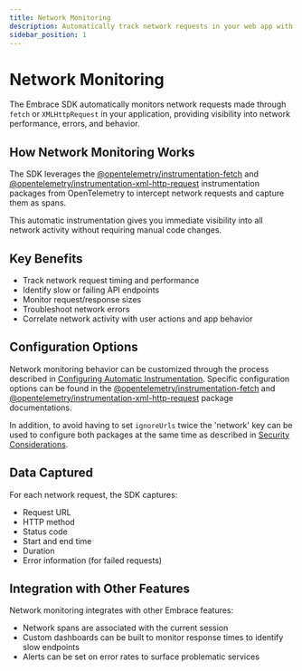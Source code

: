 ```yaml
---
title: Network Monitoring
description: Automatically track network requests in your web app with Embrace
sidebar_position: 1
---
```


# Network Monitoring

The Embrace SDK automatically monitors network requests made through `fetch` or `XMLHttpRequest` in your application,
providing visibility into network performance, errors, and behavior.

## How Network Monitoring Works

The SDK leverages the [@opentelemetry/instrumentation-fetch](https://www.npmjs.com/package/@opentelemetry/instrumentation-fetch)
and [@opentelemetry/instrumentation-xml-http-request](https://www.npmjs.com/package/@opentelemetry/instrumentation-xml-http-request)
instrumentation packages from OpenTelemetry to intercept network requests and capture them as spans.

This automatic instrumentation gives you immediate visibility into all network activity without requiring manual code
changes.

## Key Benefits

- Track network request timing and performance
- Identify slow or failing API endpoints
- Monitor request/response sizes
- Troubleshoot network errors
- Correlate network activity with user actions and app behavior

## Configuration Options

Network monitoring behavior can be customized through the process described in [Configuring Automatic Instrumentation](/docs/web/automatic-instrumentation/index.md#configuring-automatic-instrumentation).
Specific configuration options can be found in the [@opentelemetry/instrumentation-fetch](https://github.com/open-telemetry/opentelemetry-js/blob/experimental/v0.57.0/experimental/packages/opentelemetry-instrumentation-fetch/src/fetch.ts#L60)
and [@opentelemetry/instrumentation-xml-http-request](https://github.com/open-telemetry/opentelemetry-js/blob/experimental/v0.57.0/experimental/packages/opentelemetry-instrumentation-xml-http-request/src/xhr.ts#L66)
package documentations.

In addition, to avoid having to set `ignoreUrls` twice the 'network' key can be used to configure both packages at the
same time as described in [Security Considerations](/docs/web/best-practices/security-considerations.md#configure-the-network-monitoring-auto-instrumentation).

## Data Captured

For each network request, the SDK captures:

- Request URL
- HTTP method
- Status code
- Start and end time
- Duration
- Error information (for failed requests)

## Integration with Other Features

Network monitoring integrates with other Embrace features:
- Network spans are associated with the current session
- Custom dashboards can be built to monitor response times to identify slow endpoints
- Alerts can be set on error rates to surface problematic services